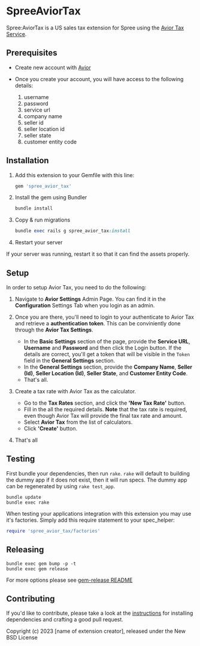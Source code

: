 # SpreeAviorTax

Spree:AviorTax is a US sales tax extension for Spree using the [Avior Tax Service](#).

## Prerequisites

- Create new account with [Avior](https://avior.tax/contact)
- Once you create your account, you will have access to the following details:

  1. username
  2. password
  3. service url
  4. company name
  5. seller id
  6. seller location id
  7. seller state
  8. customer entity code

## Installation

1. Add this extension to your Gemfile with this line:

   ```ruby
   gem 'spree_avior_tax'
   ```

2. Install the gem using Bundler

   ```ruby
   bundle install
   ```

3. Copy & run migrations

   ```ruby
   bundle exec rails g spree_avior_tax:install
   ```

4. Restart your server

If your server was running, restart it so that it can find the assets properly.

## Setup

In order to setup Avior Tax, you need to do the following:

1. Navigate to **Avior Settings** Admin Page. You can find it in the **Configuration** Settings Tab when you login as an admin.

2. Once you are there, you'll need to login to your authenticate to Avior Tax and retrieve a **authentication token**. This can be conviniently done through the **Avior Tax Settings**.

   - In the **Basic Settings** section of the page, provide the **Service URL**, **Username** and **Password** and then click the Login button. If the details are correct, you'll get a token that will be visible in the `Token` field in the **General Settings** section.
   - In the **General Settings** section, provide the **Company Name**, **Seller (Id)**, **Seller Location (Id)**, **Seller State**, and **Customer Entity Code**.
   - That's all.

3. Create a tax rate with Avior Tax as the calculator.

   - Go to the **Tax Rates** section, and click the **'New Tax Rate'** button.
   - Fill in the all the required details. **Note** that the tax rate is required, even though Avior Tax will provide the final tax rate and amount.
   - Select **Avior Tax** from the list of calculators.
   - Click **'Create'** button.

4. That's all

## Testing

First bundle your dependencies, then run `rake`. `rake` will default to building the dummy app if it does not exist, then it will run specs. The dummy app can be regenerated by using `rake test_app`.

```shell
bundle update
bundle exec rake
```

When testing your applications integration with this extension you may use it's factories.
Simply add this require statement to your spec_helper:

```ruby
require 'spree_avior_tax/factories'
```

## Releasing

```shell
bundle exec gem bump -p -t
bundle exec gem release
```

For more options please see [gem-release README](https://github.com/svenfuchs/gem-release)

## Contributing

If you'd like to contribute, please take a look at the
[instructions](CONTRIBUTING.md) for installing dependencies and crafting a good
pull request.

Copyright (c) 2023 [name of extension creator], released under the New BSD License
